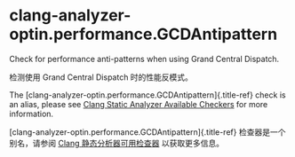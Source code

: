 # clang-analyzer-optin.performance.GCDAntipattern

Check for performance anti-patterns when using Grand Central Dispatch.

检测使用 Grand Central Dispatch 时的性能反模式。

The [clang-analyzer-optin.performance.GCDAntipattern]{.title-ref} check is an alias, please see [Clang Static Analyzer Available Checkers](https://clang.llvm.org/docs/analyzer/checkers.html#optin-performance-gcdantipattern) for more information.

[clang-analyzer-optin.performance.GCDAntipattern]{.title-ref} 检查器是一个别名，请参阅 [Clang 静态分析器可用检查器](https://clang.llvm.org/docs/analyzer/checkers.html#optin-performance-gcdantipattern) 以获取更多信息。
